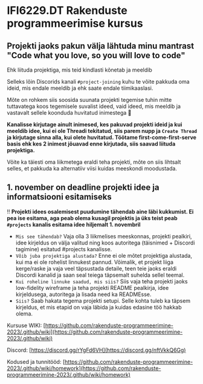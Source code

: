 # IFI6229.DT Rakenduste programmeerimise kursus

## Projekti jaoks pakun välja lähtuda minu mantrast "Code what you love, so you will love to code" 
Ehk liituda projektiga, mis teid kindlasti kõnetab ja meeldib

Selleks lõin Discorids kanali `#project-joining` kuhu te võite pakkuda oma ideid, mis endale meeldib ja ehk saate endale tiimikaaslasi. 

Mõte on rohkem siis soosida suunata projekti tegemise tuhin mitte tuttavatega koos tegemisele suvalist ideed, vaid ideed, mis meeldib ja vastavalt sellele koonduda huvitatud inimestega 🙂

**Kanalisse kirjutage ainult inimesed, kes pakuvad projekti ideid ja kui meeldib idee, kui ei ole Threadi tekitatud, siis parem nupp ja `Create Thread` ja kirjutage sinna alla, kui olete huvitatud. Töötame first-come-first-serve basis ehk kes 2 inimest jõuavad enne kirjutada, siis saavad liituda projektiga.**

Võite ka täiesti oma liikmetega eraldi teha projekti, mõte on siis lihtsalt selles, et pakkuda ka alternatiiv viisi kuidas meeskondi moodustada.

## 1. november on deadline projekti idee ja informatsiooni esitamiseks
‼️ **Projekti idees osalemisest puudumine tähendab aine läbi kukkumist. Ei pea ise esitama, aga peab olema kusagil projektis ja üks teist peab `#projects` kanalis esitama idee hiljemalt 1. novembril**
* `Mis see tähendab?` Vaja olla 3 liikmelises meeskonnas, projekti pealkiri, idee kirjeldus on välja valitud ning koos autoritega (täisnimed + Discordi tagimine) esitatud #projects kanalisse.
* `Võib juba projektiga alustada?` Enne ei ole mõtet projektiga alustada, kui ma ei ole rohelist linnukest pannud. Võimalik, et projekt liiga kerge/raske ja vaja veel täpsustada detaile, teen teie jaoks eraldi Discordi kanalid ja saan seal teiega täpsemalt suhelda sellel teemal.
* `Kui roheline linnuke saadud, mis siis?` Siis vaja teha projekti jaoks low-fidelity wireframe ja teha projekti README pealkirja, idee kirjeldusega, autoritega ja lisada need ka READMEsse.
* `Siis?` Saab hakata tegema projekti setupi. Selle kohta tuleb ka täpsem kirjeldus, et mis etapid on vaja läbida ja kuidas edasine töö hakkab olema.

Kursuse WIKI: [https://github.com/rakenduste-programmeerimine-2023/.github/wiki](https://github.com/rakenduste-programmeerimine-2023/.github/wiki)

Discord: [https://discord.gg/rYgFd6VH](https://discord.gg/nftVkkQ6Gg)

Kodused ja tunnitööd: [https://github.com/rakenduste-programmeerimine-2023/.github/wiki/homework](https://github.com/rakenduste-programmeerimine-2023/.github/wiki/homework)
